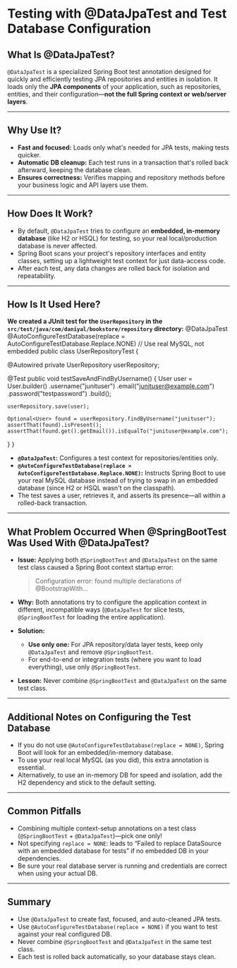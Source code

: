 # Testing with @DataJpaTest and Test Database Configuration

## What Is @DataJpaTest?

`@DataJpaTest` is a specialized Spring Boot test annotation designed for quickly and efficiently testing JPA repositories and entities in isolation. It loads only the **JPA components** of your application, such as repositories, entities, and their configuration—**not the full Spring context or web/server layers**.

---

## Why Use It?

- **Fast and focused:** Loads only what's needed for JPA tests, making tests quicker.
- **Automatic DB cleanup:** Each test runs in a transaction that's rolled back afterward, keeping the database clean.
- **Ensures correctness:** Verifies mapping and repository methods before your business logic and API layers use them.

---

## How Does It Work?

- By default, `@DataJpaTest` tries to configure an **embedded, in-memory database** (like H2 or HSQL) for testing, so your real local/production database is never affected.
- Spring Boot scans your project's repository interfaces and entity classes, setting up a lightweight test context for just data-access code.
- After each test, any data changes are rolled back for isolation and repeatability.

---

## How Is It Used Here?

**We created a JUnit test for the `UserRepository` in the `src/test/java/com/daniyal/bookstore/repository` directory:**
@DataJpaTest
@AutoConfigureTestDatabase(replace = AutoConfigureTestDatabase.Replace.NONE) // Use real MySQL, not embedded
public class UserRepositoryTest {

@Autowired
private UserRepository userRepository;

@Test
public void testSaveAndFindByUsername() {
User user = User.builder()
.username("junituser")
.email("junituser@example.com")
.password("testpassword")
.build();

    userRepository.save(user);

    Optional<User> found = userRepository.findByUsername("junituser");
    assertThat(found).isPresent();
    assertThat(found.get().getEmail()).isEqualTo("junituser@example.com");
}
}


- **`@DataJpaTest`:** Configures a test context for repositories/entities only.
- **`@AutoConfigureTestDatabase(replace = AutoConfigureTestDatabase.Replace.NONE)`:** Instructs Spring Boot to use your real MySQL database instead of trying to swap in an embedded database (since H2 or HSQL wasn't on the classpath).
- The test saves a user, retrieves it, and asserts its presence—all within a rolled-back transaction.

---

## What Problem Occurred When @SpringBootTest Was Used With @DataJpaTest?

- **Issue:** Applying both `@SpringBootTest` and `@DataJpaTest` on the same test class caused a Spring Boot context startup error:

  > Configuration error: found multiple declarations of @BootstrapWith...

- **Why:** Both annotations try to configure the application context in different, incompatible ways (`@DataJpaTest` for slice tests, `@SpringBootTest` for loading the entire application).
- **Solution:**
    - **Use only one:** For JPA repository/data layer tests, keep only `@DataJpaTest` and remove `@SpringBootTest`.
    - For end-to-end or integration tests (where you want to load everything), use only `@SpringBootTest`.
- **Lesson:** Never combine `@SpringBootTest` and `@DataJpaTest` on the same test class.

---

## Additional Notes on Configuring the Test Database

- If you do not use `@AutoConfigureTestDatabase(replace = NONE)`, Spring Boot will look for an embedded/in-memory database.
- To use your real local MySQL (as you did), this extra annotation is essential.
- Alternatively, to use an in-memory DB for speed and isolation, add the H2 dependency and stick to the default setting.

---

## Common Pitfalls

- Combining multiple context-setup annotations on a test class (`@SpringBootTest` + `@DataJpaTest`)—pick one only!
- Not specifying `replace = NONE`: leads to “Failed to replace DataSource with an embedded database for tests” if no embedded DB in your dependencies.
- Be sure your real database server is running and credentials are correct when using your actual DB.

---

## Summary

- Use `@DataJpaTest` to create fast, focused, and auto-cleaned JPA tests.
- Use `@AutoConfigureTestDatabase(replace = NONE)` if you want to test against your real configured DB.
- Never combine `@SpringBootTest` and `@DataJpaTest` in the same test class.
- Each test is rolled back automatically, so your database stays clean.

